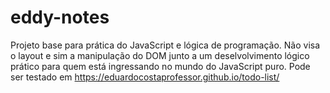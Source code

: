 # eddy-notes
Projeto base para prática do JavaScript e lógica de programação. Não visa o layout e sim a manipulação do DOM junto a um deselvolvimento lógico prático para quem está ingressando no mundo do JavaScript puro. Pode ser testado em https://eduardocostaprofessor.github.io/todo-list/
